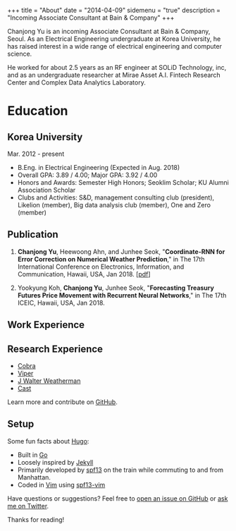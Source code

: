 +++
title = "About"
date = "2014-04-09"
sidemenu = "true"
description = "Incoming Associate Consultant at Bain & Company"
+++

Chanjong Yu is an incoming Associate Consultant at Bain & Company, Seoul. As an Electrical Engineering undergraduate at Korea University, he has raised interest in a wide range of electrical engineering and computer science. 

He worked for about 2.5 years as an RF engineer at SOLiD Technology, inc, and as an undergraduate researcher at Mirae Asset A.I. Fintech Research Center and Complex Data Analytics Laboratory.

Education
======
Korea University 
------
Mar. 2012 - present

* B.Eng. in Electrical Engineering (Expected in Aug. 2018)
* Overall GPA: 3.89 / 4.00; Major GPA: 3.92 / 4.00
* Honors and Awards: Semester High Honors; Seoklim Scholar; KU Alumni Association Scholar
* Clubs and Activities: S&D, management consulting club (president), Likelion (member), Big data analysis club (member), One and Zero (member)

## Publication
1. **Chanjong Yu**, Heewoong Ahn, and Junhee Seok, "__Coordinate-RNN for Error Correction on Numerical Weather Prediction__," in The 17th International Conference on Electronics, Information, and Communication, Hawaii, USA, Jan 2018. [[pdf](https://ieeexplore.ieee.org/document/8330699/)]

2.  Yookyung Koh, **Chanjong Yu**, Junhee Seok, "__Forecasting Treasury Futures Price Movement with Recurrent Neural Networks__," in The 17th ICEIC, Hawaii, USA, Jan 2018.

## Work Experience 
### 

## Research Experience

* [Cobra](https://github.com/spf13/cobra)
* [Viper](https://github.com/spf13/viper)
* [J Walter Weatherman](https://github.com/spf13/jWalterWeatherman)
* [Cast](https://github.com/spf13/cast)

Learn more and contribute on [GitHub](https://github.com/spf13).

## Setup

Some fun facts about [Hugo](http://gohugo.io/):

* Built in [Go](http://golang.org/)
* Loosely inspired by [Jekyll](http://jekyllrb.com/)
* Primarily developed by [spf13](http://spf13.com/) on the train while commuting to and from Manhattan.
* Coded in [Vim](http://vim.org) using [spf13-vim](http://vim.spf13.com/)

Have questions or suggestions? Feel free to [open an issue on GitHub](https://github.com/spf13/hugo/issues/new) or [ask me on Twitter](https://twitter.com/spf13).

Thanks for reading!
